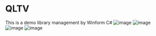 # QLTV
This is a demo library management by Winform C#
![image](https://user-images.githubusercontent.com/73264521/150094681-76a2ccf1-c02d-462a-9a04-d96cc90f5b90.png)
![image](https://user-images.githubusercontent.com/73264521/150094716-b3f3dca2-ccb6-4311-a79f-d6f0cd4f9e56.png)
![image](https://user-images.githubusercontent.com/73264521/150094733-5ed02190-4906-4ff3-bf93-d3e417ee2ae7.png)
![image](https://user-images.githubusercontent.com/73264521/150094752-f01eb0f4-bd16-4b3f-8db5-c883ae9c2450.png)

